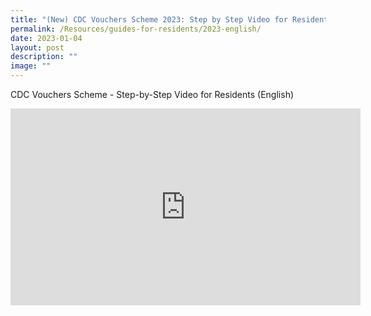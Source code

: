```yaml
---
title: "(New) CDC Vouchers Scheme 2023: Step by Step Video for Residents (English)"
permalink: /Resources/guides-for-residents/2023-english/
date: 2023-01-04
layout: post
description: ""
image: ""
---
```

CDC Vouchers Scheme - Step-by-Step Video for Residents (English)


<iframe width="560" height="315" src="https://www.youtube.com/embed/uiXY7I6Sevs" title="YouTube video player" frameborder="0" allow="accelerometer; autoplay; clipboard-write; encrypted-media; gyroscope; picture-in-picture" allowfullscreen></iframe>